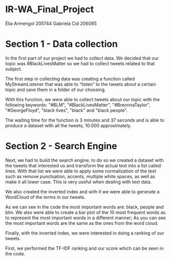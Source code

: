 # IR-WA_Final_Project
Èlia Armengol 205744 Gabriela Cid 206085


# Section 1 - Data collection
In the first part of our project we had to collect data. We decided that our topic was #BlackLivesMatter so we had to collect tweets related to that subject.

The first step in collecting data was creating a function called MyStreamListener that was able to “listen” to the tweets about a certain topic and save them in a folder of our choosing.

With this function, we were able to collect tweets about our topic with the following keywords:
"#BLM", "#BlackLivesMatter", "#BreonnaTaylor", "#GeorgeFloyd", "black lives", "black" and "black people".

The waiting time for the function is 3 minutes and 37 seconds and is able to produce a dataset with all the tweets, 10.000 approximately.




# Section 2 - Search Engine


Next, we had to build the search engine, to do so we created a dataset with the tweets that interested us and transform the actual text into a list called lines.
With that list we were able to apply some normalization of the text such as remove punctuation, accents, multiple white spaces, as well as make it all lower case. This is very useful when dealing with text data.

We also created the inverted index and with it we were able to generate a WordCloud of the terms in our tweets.

As we can see in the code the most important words are: black, people and blm.
We also were able to create a bar plot of the 10 most frequent words as to represent the most important words in a different manner; As you can see the most important words are the same as the ones from the word cloud.



Finally, with the inverted index, we were interested in doing a ranking of our tweets. 

First, we performed the TF-IDF ranking and our score which can be seen in the code.
